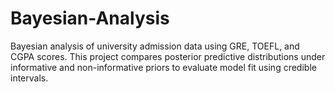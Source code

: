 # Bayesian-Analysis
Bayesian analysis of university admission data using GRE, TOEFL, and CGPA scores. This project compares posterior predictive distributions under informative and non-informative priors to evaluate model fit using credible intervals.
